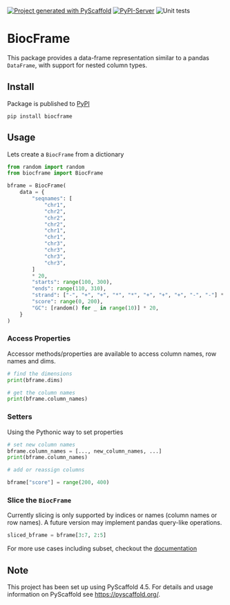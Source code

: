 <!-- These are examples of badges you might want to add to your README:
     please update the URLs accordingly

[![Built Status](https://api.cirrus-ci.com/github/<USER>/BiocFrame.svg?branch=main)](https://cirrus-ci.com/github/<USER>/BiocFrame)
[![ReadTheDocs](https://readthedocs.org/projects/BiocFrame/badge/?version=latest)](https://BiocFrame.readthedocs.io/en/stable/)
[![Coveralls](https://img.shields.io/coveralls/github/<USER>/BiocFrame/main.svg)](https://coveralls.io/r/<USER>/BiocFrame)
[![PyPI-Server](https://img.shields.io/pypi/v/BiocFrame.svg)](https://pypi.org/project/BiocFrame/)
[![Conda-Forge](https://img.shields.io/conda/vn/conda-forge/BiocFrame.svg)](https://anaconda.org/conda-forge/BiocFrame)
[![Monthly Downloads](https://pepy.tech/badge/BiocFrame/month)](https://pepy.tech/project/BiocFrame)
[![Twitter](https://img.shields.io/twitter/url/http/shields.io.svg?style=social&label=Twitter)](https://twitter.com/BiocFrame)
-->

[![Project generated with PyScaffold](https://img.shields.io/badge/-PyScaffold-005CA0?logo=pyscaffold)](https://pyscaffold.org/)
[![PyPI-Server](https://img.shields.io/pypi/v/BiocFrame.svg)](https://pypi.org/project/BiocFrame/)
![Unit tests](https://github.com/BiocPy/BiocFrame/actions/workflows/pypi-test.yml/badge.svg)

# BiocFrame

This package provides a data-frame representation similar to a pandas `DataFrame`, with
support for nested column types.


## Install

Package is published to [PyPI](https://pypi.org/project/biocframe/)

```shell
pip install biocframe
```

## Usage

Lets create a `BiocFrame` from a dictionary

```python
from random import random
from biocframe import BiocFrame

bframe = BiocFrame(
    data = {
        "seqnames": [
            "chr1",
            "chr2",
            "chr2",
            "chr2",
            "chr1",
            "chr1",
            "chr3",
            "chr3",
            "chr3",
            "chr3",
        ]
        * 20,
        "starts": range(100, 300),
        "ends": range(110, 310),
        "strand": ["-", "+", "+", "*", "*", "+", "+", "+", "-", "-"] * 20,
        "score": range(0, 200),
        "GC": [random() for _ in range(10)] * 20,
    }
)
```

### Access Properties

Accessor methods/properties are available to access column names, row names and dims.

```python
# find the dimensions
print(bframe.dims)

# get the column names
print(bframe.column_names)
```

### Setters

Using the Pythonic way to set properties

```python
# set new column names
bframe.column_names = [..., new_column_names, ...]
print(bframe.column_names)

# add or reassign columns

bframe["score"] = range(200, 400)
```

### Slice the `BiocFrame`

Currently slicing is only supported by indices or names (column names or row names). A future version may implement pandas query-like operations.

```python
sliced_bframe = bframe[3:7, 2:5]
```

For more use cases including subset, checkout the [documentation](https://biocpy.github.io/BiocFrame/)


<!-- pyscaffold-notes -->

## Note

This project has been set up using PyScaffold 4.5. For details and usage
information on PyScaffold see https://pyscaffold.org/.
